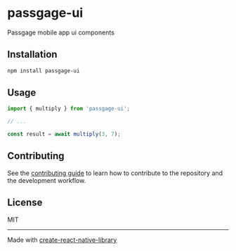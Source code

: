# passgage-ui

Passgage mobile app ui components

## Installation

```sh
npm install passgage-ui
```

## Usage

```js
import { multiply } from 'passgage-ui';

// ...

const result = await multiply(3, 7);
```

## Contributing

See the [contributing guide](CONTRIBUTING.md) to learn how to contribute to the repository and the development workflow.

## License

MIT

---

Made with [create-react-native-library](https://github.com/callstack/react-native-builder-bob)

